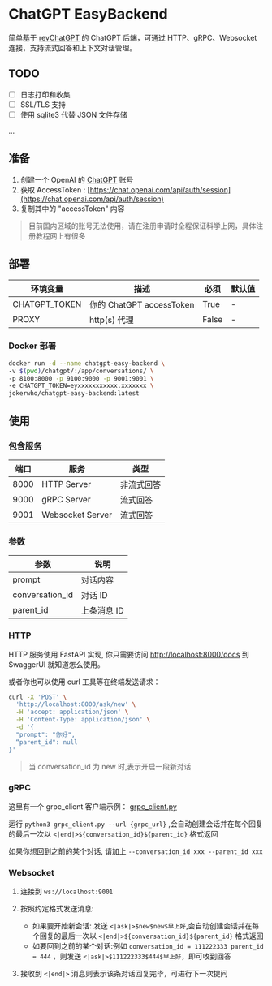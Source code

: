 # ChatGPT EasyBackend

简单基于 [revChatGPT](https://github.com/acheong08/ChatGPT) 的 ChatGPT 后端，可通过 HTTP、gRPC、Websocket 连接，支持流式回答和上下文对话管理。

## TODO

- [ ] 日志打印和收集
- [ ] SSL/TLS 支持
- [ ] 使用 sqlite3 代替 JSON 文件存储

...

## 准备

1. 创建一个 OpenAI 的 [ChatGPT](https://chat.openai.com/) 账号
2. 获取 AccessToken : [https://chat.openai.com/api/auth/session](https://chat.openai.com/api/auth/session)
3. 复制其中的 "accessToken" 内容

> 目前国内区域的账号无法使用，请在注册申请时全程保证科学上网，具体注册教程网上有很多

## 部署

| 环境变量      | 描述                     | 必须  | 默认值 |
| ------------- | ------------------------ | ----- | ------ |
| CHATGPT_TOKEN | 你的 ChatGPT accessToken | True  | -      |
| PROXY         | http(s) 代理             | False | -      |

### Docker 部署

```sh
docker run -d --name chatgpt-easy-backend \
-v $(pwd)/chatgpt/:/app/conversations/ \
-p 8100:8000 -p 9100:9000 -p 9001:9001 \
-e CHATGPT_TOKEN=eyxxxxxxxxxxx.xxxxxxx \
jokerwho/chatgpt-easy-backend:latest
```

## 使用

### 包含服务

| 端口 | 服务             | 类型       |
| ---- | ---------------- | ---------- |
| 8000 | HTTP Server      | 非流式回答 |
| 9000 | gRPC Server      | 流式回答   |
| 9001 | Websocket Server | 流式回答   |

### 参数

| 参数            | 说明        |
| --------------- | ----------- |
| prompt          | 对话内容    |
| conversation_id | 对话 ID     |
| parent_id       | 上条消息 ID |

### HTTP

HTTP 服务使用 FastAPI 实现, 你只需要访问 [http://localhost:8000/docs](http://localhost:8000/docs) 到 SwaggerUI 就知道怎么使用。

或者你也可以使用 curl 工具等在终端发送请求：

```sh
curl -X 'POST' \
  'http://localhost:8000/ask/new' \
  -H 'accept: application/json' \
  -H 'Content-Type: application/json' \
  -d '{
  "prompt": "你好",
  “parent_id": null
}'
```

> 当 conversation_id 为 new 时,表示开启一段新对话

### gRPC

这里有一个 grpc_client 客户端示例： [grpc_client.py](https://github.com/jokerwho/chatgpt-easy-backend/blob/main/grpc_client.py)

运行 `python3 grpc_client.py --url {grpc_url}` ,会自动创建会话并在每个回复的最后一次以 `<|end|>${conversation_id}${parent_id}` 格式返回

如果你想回到之前的某个对话, 请加上 `--conversation_id xxx --parent_id xxx`

### Websocket

1.  连接到 `ws://localhost:9001`
2.  按照约定格式发送消息:

    - 如果要开始新会话: 发送 `<|ask|>$new$new$早上好`,会自动创建会话并在每个回复的最后一次以 `<|end|>${conversation_id}${parent_id}` 格式返回
    - 如要回到之前的某个对话:例如 `conversation_id = 111222333 parent_id = 444` ，则发送 `<|ask|>$111222333$444$早上好`，即可收到回答

3.  接收到 `<|end|>` 消息则表示该条对话回复完毕，可进行下一次提问
